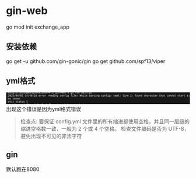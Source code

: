 # gin-web

go mod init exchange_app

## 安装依赖
go get -u github.com/gin-gonic/gin
go get github.com/spf13/viper

## yml格式
![alt text](noteimgs/image.png)
出现这个错误是因为yml格式错误
> 检查点:
要保证 config.yml 文件里的所有缩进都使用空格，并且同一层级的缩进空格数一致，一般为 2 个或 4 个空格。
检查文件编码是否为 UTF-8，避免出现不可见的非法字符

## gin
默认跑在8080
